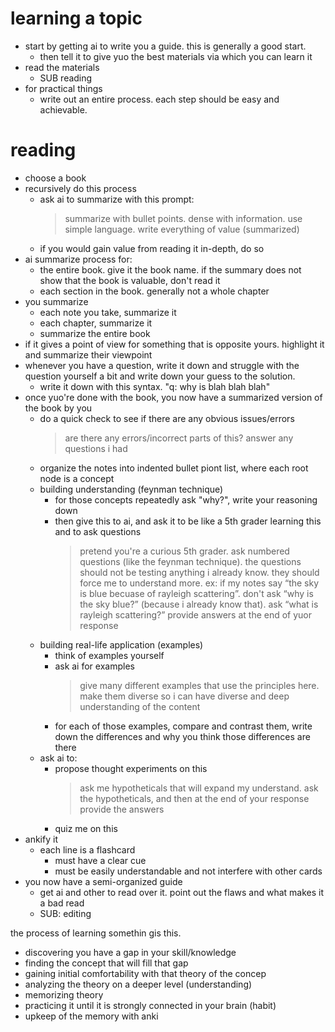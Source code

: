 # learning a topic

- start by getting ai to write you a guide. this is generally a good start.
  - then tell it to give yuo the best materials via which you can learn it
- read the materials
  - SUB reading
- for practical things
  - write out an entire process. each step should be easy and achievable.

# reading

- choose a book
- recursively do this process
  - ask ai to summarize with this prompt:
    > summarize with bullet points. dense with information. use simple language. write everything of value (summarized)
  - if you would gain value from reading it in-depth, do so
- ai summarize process for:
  - the entire book. give it the book name. if the summary does not show that the book is valuable, don't read it
  - each section in the book. generally not a whole chapter
- you summarize
  - each note you take, summarize it
  - each chapter, summarize it
  - summarize the entire book
- if it gives a point of view for something that is opposite yours. highlight it and summarize their viewpoint
- whenever you have a question, write it down and struggle with the question yourself a bit and write down your guess to the solution.
  - write it down with this syntax. "q: why is blah blah blah"
- once yuo're done with the book, you now have a summarized version of the book by you
  - do a quick check to see if there are any obvious issues/errors
    > are there any errors/incorrect parts of this? answer any questions i had
  - organize the notes into indented bullet piont list, where each root node is a concept
  - building understanding (feynman technique)
    - for those concepts repeatedly ask "why?", write your reasoning down
    - then give this to ai, and ask it to be like a 5th grader learning this and to ask questions
      > pretend you're a curious 5th grader. ask numbered questions (like the feynman technique). the questions should not be testing anything i already know. they should force me to understand more. ex: if my notes say “the sky is blue becuase of rayleigh scattering”. don't ask “why is the sky blue?” (because i already know that). ask “what is rayleigh scattering?” provide answers at the end of yuor response
  - building real-life application (examples)
    - think of examples yourself
    - ask ai for examples
      > give many different examples that use the principles here. make them diverse so i can have diverse and deep understanding of the content
    - for each of those examples, compare and contrast them, write down the differences and why you think those differences are there
  - ask ai to:
    - propose thought experiments on this
      > ask me hypotheticals that will expand my understand. ask the hypotheticals, and then at the end of your response provide the answers
    - quiz me on this
- ankify it
  - each line is a flashcard
    - must have a clear cue
    - must be easily understandable and not interfere with other cards
- you now have a semi-organized guide
  - get ai and other to read over it. point out the flaws and what makes it a bad read
  - SUB: editing

the process of learning somethin gis this.

- discovering you have a gap in your skill/knowledge
- finding the concept that will fill that gap
- gaining initial comfortability with that theory of the concep
- analyzing the theory on a deeper level (understanding)
- memorizing theory
- practicing it until it is strongly connected in your brain (habit)
- upkeep of the memory with anki
